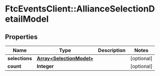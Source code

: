 # FtcEventsClient::AllianceSelectionDetailModel

## Properties
Name | Type | Description | Notes
------------ | ------------- | ------------- | -------------
**selections** | [**Array&lt;SelectionModel&gt;**](SelectionModel.md) |  | [optional] 
**count** | **Integer** |  | [optional] 

